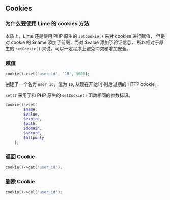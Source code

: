## Cookies

### 为什么要使用 Lime 的 cookies 方法

本质上，Lime 还是使用 PHP 原生的 `setCookie()` 来对 cookies 进行赋值，
但是对 cookie 的 $name 添加了前缀，而对 $value 添加了验证信息，
所以相对于原生的 `setCookie()` 来说，可以一定程序上避免冲突和增加安全。

### 赋值

```php
cookie()->set('user_id', '10', 3600);
```

创建了一个名为 `user_id`，值为 `10`, 从现在开始1小时后过期的 HTTP cookie。

`set()` 采用了和 PHP 原生的 `setCookie()` 函数相同的参数标识。

```php
cookie()->set(
        $name,
        $value,
        $expire,
        $path,
        $domain,
        $secure,
        $httponly
    );
```

### 返回 Cookie

```php
cookie()->get('user_id');
```

### 删除 Cookie

```php
cookie()->del('user_id');
```